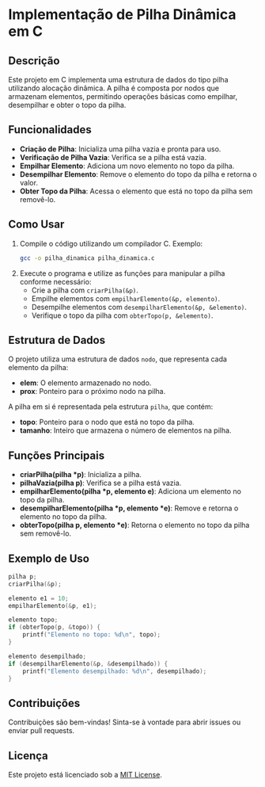 # Implementação de Pilha Dinâmica em C

## Descrição
Este projeto em C implementa uma estrutura de dados do tipo pilha utilizando alocação dinâmica. A pilha é composta por nodos que armazenam elementos, permitindo operações básicas como empilhar, desempilhar e obter o topo da pilha.

## Funcionalidades
- **Criação de Pilha**: Inicializa uma pilha vazia e pronta para uso.
- **Verificação de Pilha Vazia**: Verifica se a pilha está vazia.
- **Empilhar Elemento**: Adiciona um novo elemento no topo da pilha.
- **Desempilhar Elemento**: Remove o elemento do topo da pilha e retorna o valor.
- **Obter Topo da Pilha**: Acessa o elemento que está no topo da pilha sem removê-lo.

## Como Usar
1. Compile o código utilizando um compilador C. Exemplo:
   ```bash
   gcc -o pilha_dinamica pilha_dinamica.c
   ```
2. Execute o programa e utilize as funções para manipular a pilha conforme necessário:
   - Crie a pilha com `criarPilha(&p)`.
   - Empilhe elementos com `empilharElemento(&p, elemento)`.
   - Desempilhe elementos com `desempilharElemento(&p, &elemento)`.
   - Verifique o topo da pilha com `obterTopo(p, &elemento)`.

## Estrutura de Dados
O projeto utiliza uma estrutura de dados `nodo`, que representa cada elemento da pilha:
- **elem**: O elemento armazenado no nodo.
- **prox**: Ponteiro para o próximo nodo na pilha.

A pilha em si é representada pela estrutura `pilha`, que contém:
- **topo**: Ponteiro para o nodo que está no topo da pilha.
- **tamanho**: Inteiro que armazena o número de elementos na pilha.

## Funções Principais
- **criarPilha(pilha *p)**: Inicializa a pilha.
- **pilhaVazia(pilha p)**: Verifica se a pilha está vazia.
- **empilharElemento(pilha *p, elemento e)**: Adiciona um elemento no topo da pilha.
- **desempilharElemento(pilha *p, elemento *e)**: Remove e retorna o elemento no topo da pilha.
- **obterTopo(pilha p, elemento *e)**: Retorna o elemento no topo da pilha sem removê-lo.

## Exemplo de Uso
```c
pilha p;
criarPilha(&p);

elemento e1 = 10;
empilharElemento(&p, e1);

elemento topo;
if (obterTopo(p, &topo)) {
    printf("Elemento no topo: %d\n", topo);
}

elemento desempilhado;
if (desempilharElemento(&p, &desempilhado)) {
    printf("Elemento desempilhado: %d\n", desempilhado);
}
```

## Contribuições
Contribuições são bem-vindas! Sinta-se à vontade para abrir issues ou enviar pull requests.

## Licença
Este projeto está licenciado sob a [MIT License](LICENSE).
